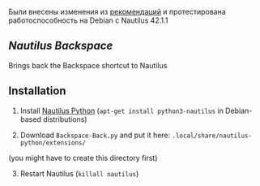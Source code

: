 Были внесены изменения из [рекомендаций](https://askubuntu.com/a/1352435) и протестирована работоспособность на Debian с Nautilus 42.1.1 

*Nautilus Backspace*
-----------------------
Brings back the Backspace shortcut to Nautilus

Installation
-----------------------
1) Install [Nautilus Python](https://wiki.gnome.org/Projects/NautilusPython) (`apt-get install python3-nautilus` in Debian-based distributions)
 
2) Download `Backspace-Back.py` and put it here: `.local/share/nautilus-python/extensions/`

(you might have to create this directory first)

3) Restart Nautilus (`killall nautilus`)
